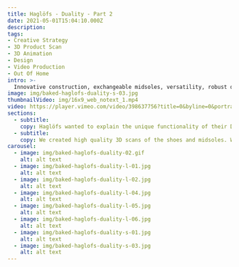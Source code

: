 ```yaml
---
title: Haglöfs - Duality - Part 2
date: 2021-05-01T15:04:10.000Z
description:
tags:
- Creative Strategy
- 3D Product Scan
- 3D Animation
- Design
- Video Production
- Out Of Home
intro: >-
  Innovative construction, exchangeable midsoles, versatility, robust outdoor performance. Duality is the next generation of outdoor footwear.
image: img/baked-haglofs-duality-s-03.jpg
thumbnailVideo: img/16x9_web_notext_1.mp4
video: https://player.vimeo.com/video/398637756?title=0&byline=0&portrait=0
sections:
  - subtitle:
    copy: Haglöfs wanted to explain the unique functionality of their Duality shoe to both retail partners and consumers. We partnered with the brand to create two videos and multiple print, retail & digital assets from a 3D scan of the shoes.
  - subtitle:
    copy: We created high quality 3D scans of the shoes and midsoles. We referenced  aspects of nature to highlight the difference between the midsoles - using moss for the softer midsole and rocks for the harder midsole. A focus on modular design allowed us to create multiple assets for print, retail and digital use. These assets highlighted the two different ways to wear the shoe, tying in to the 'Walk Both Ways' tagline.
carousel:
  - image: img/baked-haglofs-duality-02.gif
    alt: alt text
  - image: img/baked-haglofs-duality-l-01.jpg
    alt: alt text
  - image: img/baked-haglofs-duality-l-02.jpg
    alt: alt text
  - image: img/baked-haglofs-duality-l-04.jpg
    alt: alt text
  - image: img/baked-haglofs-duality-l-05.jpg
    alt: alt text
  - image: img/baked-haglofs-duality-l-06.jpg
    alt: alt text
  - image: img/baked-haglofs-duality-s-01.jpg
    alt: alt text
  - image: img/baked-haglofs-duality-s-03.jpg
    alt: alt text
---
```

